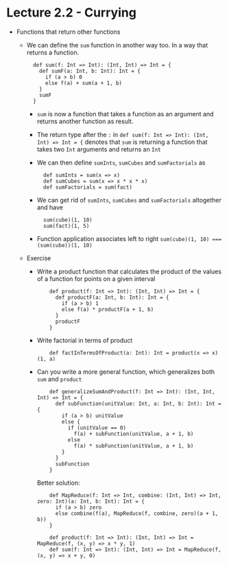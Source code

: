 # Lecture 2.2 - Currying

- Functions that return other functions
    + We can define the `sum` function in another way too. In a way that returns a function.

            def sum(f: Int => Int): (Int, Int) => Int = {
              def sumF(a: Int, b: Int): Int = {
                if (a > b) 0
                else f(a) + sum(a + 1, b)
              }
              sumF
            }

        * `sum` is now a function that takes a function as an argument and returns another function as result.
        * The return type after the `:` in `def sum(f: Int => Int): (Int, Int) => Int = {` denotes that `sum` is returning a function that takes two `Int` arguments and returns an `Int`
        * We can then define `sumInts`, `sumCubes` and `sumFactorials` as

                def sumInts = sum(x => x)
                def sumCubes = sum(x => x * x * x)
                def sumFactorials = sum(fact)

        * We can get rid of `sumInts`, `sumCubes` and `sumFactorials` altogether and have

                sum(cube)(1, 10)
                sum(fact)(1, 5)

        * Function application associates left to right `sum(cube)(1, 10) === (sum(cube))(1, 10)`

    + Exercise
        * Write a product function that calculates the product of the values of a function for points on a given interval

                  def product(f: Int => Int): (Int, Int) => Int = {
                    def productF(a: Int, b: Int): Int = {
                      if (a > b) 1
                      else f(a) * productF(a + 1, b)
                    }
                    productF
                  }

        * Write factorial in terms of product

                  def factInTermsOfProduct(a: Int): Int = product(x => x)(1, a)

        * Can you write a more general function, which generalizes both `sum` and `product`

                  def generalizeSumAndProduct(f: Int => Int): (Int, Int, Int) => Int = {
                    def subFunction(unitValue: Int, a: Int, b: Int): Int = {
                      if (a > b) unitValue
                      else {
                        if (unitValue == 0)
                          f(a) + subFunction(unitValue, a + 1, b)
                        else
                          f(a) * subFunction(unitValue, a + 1, b)
                      }
                    }
                    subFunction
                  }

            Better solution:

                  def MapReduce(f: Int => Int, combine: (Int, Int) => Int, zero: Int)(a: Int, b: Int): Int = {
                    if (a > b) zero
                    else combine(f(a), MapReduce(f, combine, zero)(a + 1, b))
                  }

                  def product(f: Int => Int): (Int, Int) => Int = MapReduce(f, (x, y) => x * y, 1)
                  def sum(f: Int => Int): (Int, Int) => Int = MapReduce(f, (x, y) => x + y, 0)